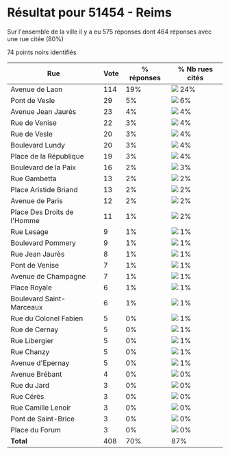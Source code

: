 # Résultat pour 51454 - Reims

Sur l'ensemble de la ville il y a eu 575 réponses dont 464 réponses avec une rue citée (80%)

74 points noirs identifiés

| Rue | Vote | % réponses | % Nb rues cités|
|-----|------|------------|----------------|
| Avenue de Laon | 114 | 19% | <img src="../../img/bar_24.gif" />&nbsp;24%|
| Pont de Vesle | 29 | 5% | <img src="../../img/bar_6.gif" />&nbsp;6%|
| Avenue Jean Jaurès | 23 | 4% | <img src="../../img/bar_4.gif" />&nbsp;4%|
| Rue de Venise | 22 | 3% | <img src="../../img/bar_4.gif" />&nbsp;4%|
| Rue de Vesle | 20 | 3% | <img src="../../img/bar_4.gif" />&nbsp;4%|
| Boulevard Lundy | 20 | 3% | <img src="../../img/bar_4.gif" />&nbsp;4%|
| Place de la République | 19 | 3% | <img src="../../img/bar_4.gif" />&nbsp;4%|
| Boulevard de la Paix | 16 | 2% | <img src="../../img/bar_3.gif" />&nbsp;3%|
| Rue Gambetta | 13 | 2% | <img src="../../img/bar_2.gif" />&nbsp;2%|
| Place Aristide Briand | 13 | 2% | <img src="../../img/bar_2.gif" />&nbsp;2%|
| Avenue de Paris | 12 | 2% | <img src="../../img/bar_2.gif" />&nbsp;2%|
| Place Des Droits de l'Homme | 11 | 1% | <img src="../../img/bar_2.gif" />&nbsp;2%|
| Rue Lesage | 9 | 1% | <img src="../../img/bar_1.gif" />&nbsp;1%|
| Boulevard Pommery | 9 | 1% | <img src="../../img/bar_1.gif" />&nbsp;1%|
| Rue Jean Jaurès | 8 | 1% | <img src="../../img/bar_1.gif" />&nbsp;1%|
| Pont de Venise | 7 | 1% | <img src="../../img/bar_1.gif" />&nbsp;1%|
| Avenue de Champagne | 7 | 1% | <img src="../../img/bar_1.gif" />&nbsp;1%|
| Place Royale | 6 | 1% | <img src="../../img/bar_1.gif" />&nbsp;1%|
| Boulevard Saint-Marceaux | 6 | 1% | <img src="../../img/bar_1.gif" />&nbsp;1%|
| Rue du Colonel Fabien | 5 | 0% | <img src="../../img/bar_1.gif" />&nbsp;1%|
| Rue de Cernay | 5 | 0% | <img src="../../img/bar_1.gif" />&nbsp;1%|
| Rue Libergier | 5 | 0% | <img src="../../img/bar_1.gif" />&nbsp;1%|
| Rue Chanzy | 5 | 0% | <img src="../../img/bar_1.gif" />&nbsp;1%|
| Avenue d'Epernay | 5 | 0% | <img src="../../img/bar_1.gif" />&nbsp;1%|
| Avenue Brébant | 4 | 0% | <img src="../../img/bar_0.gif" />&nbsp;0%|
| Rue du Jard | 3 | 0% | <img src="../../img/bar_0.gif" />&nbsp;0%|
| Rue Cérès | 3 | 0% | <img src="../../img/bar_0.gif" />&nbsp;0%|
| Rue Camille Lenoir | 3 | 0% | <img src="../../img/bar_0.gif" />&nbsp;0%|
| Pont de Saint-Brice | 3 | 0% | <img src="../../img/bar_0.gif" />&nbsp;0%|
| Place du Forum | 3 | 0% | <img src="../../img/bar_0.gif" />&nbsp;0%|
| **Total** | 408 | 70% | 87%|
